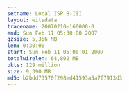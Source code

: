 ```yaml
---
setname: Local ISP B-III
layout: witsdata
tracename: 20070210-160000-0
end: Sun Feb 11 05:30:00 2007
gzsize: 5,356 MB
len: 0:30:00
start: Sun Feb 11 05:00:01 2007
totalwirelen: 64,802 MB
pkts: 129 million
size: 9,390 MB
md5: b2bdd73570f298ed41593a5a7f7913d3
---
```

